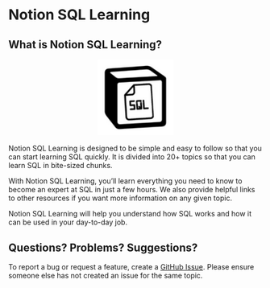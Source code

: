 # Notion SQL Learning

## What is Notion SQL Learning?
<p align="center">
  <img width="30%" height="30%" src="https://github.com/mergisi/Notion-SQL-Learning/blob/main/logo.png?raw=true">
</p>
Notion SQL Learning is designed to be simple and easy to follow so that you can start learning SQL quickly. It is divided into 20+ topics so that you can learn SQL in bite-sized chunks.

With Notion SQL Learning, you’ll learn everything you need to know to become an expert at SQL in just a few hours. We also provide helpful links to other resources if you want more information on any given topic.

Notion SQL Learning will help you understand how SQL works and how it can be used in your day-to-day job.


## Questions? Problems? Suggestions?

To report a bug or request a feature, create a [GitHub Issue](https://github.com/mergisi/Notion-SQL-Learning/issues). Please ensure someone else has not created an issue for the same topic.
